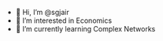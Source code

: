 - 👋 Hi, I’m @sgjair
- 👀 I’m interested in Economics
- 🌱 I’m currently learning Complex Networks 

<!---
sgjair/sgjair is a ✨ special ✨ repository because its `README.md` (this file) appears on your GitHub profile.
You can click the Preview link to take a look at your changes.
--->
